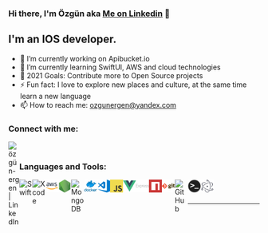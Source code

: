 ### Hi there, I'm Özgün aka [Me on Linkedin][linkedin] 👋
## I'm an IOS developer.


- 🔭 I’m currently working on Apibucket.io
- 🌱 I’m currently learning SwiftUI, AWS and cloud technologies
- 🥅 2021 Goals: Contribute more to Open Source projects
- ⚡ Fun fact: I love to explore new places and culture, at the same time learn a new language
- 📫 How to reach me: ozgunergen@yandex.com

### Connect with me:

[<img align="left" alt="özgün-ergen | LinkedIn" width="22px" src="https://img.icons8.com/color/48/000000/linkedin.png" />][linkedin]

<br />


### Languages and Tools:
[<img align="left" alt="Swift" width="26px" src="https://img.icons8.com/bubbles/50/000000/swift.png" />][github]
[<img align="left" alt="Xcode" width="26px" src="https://img.icons8.com/color/48/000000/xcode.png" />][github]
[<img align="left" alt="Aws" width="26px" src="https://raw.githubusercontent.com/github/explore/fbceb94436312b6dacde68d122a5b9c7d11f9524/topics/aws/aws.png" />][github]
[<img align="left" alt="Node.js" width="26px" src="https://raw.githubusercontent.com/github/explore/80688e429a7d4ef2fca1e82350fe8e3517d3494d/topics/nodejs/nodejs.png" />][github]
[<img align="left" alt="MongoDB" width="26px" src="https://img.icons8.com/color/48/000000/mongodb.png" />][github]
[<img align="left" alt="Docker" width="26px" src="https://raw.githubusercontent.com/github/explore/80688e429a7d4ef2fca1e82350fe8e3517d3494d/topics/docker/docker.png" />][github]
[<img align="left" alt="Visual Studio Code" width="26px" src="https://raw.githubusercontent.com/github/explore/80688e429a7d4ef2fca1e82350fe8e3517d3494d/topics/visual-studio-code/visual-studio-code.png" />][github]
[<img align="left" alt="JavaScript" width="26px" src="https://raw.githubusercontent.com/github/explore/80688e429a7d4ef2fca1e82350fe8e3517d3494d/topics/javascript/javascript.png" />][github]
[<img align="left" alt="Vue" width="26px" src="https://raw.githubusercontent.com/github/explore/80688e429a7d4ef2fca1e82350fe8e3517d3494d/topics/vue/vue.png" />][github]
[<img align="left" alt="Express" width="26px" src="https://raw.githubusercontent.com/github/explore/80688e429a7d4ef2fca1e82350fe8e3517d3494d/topics/express/express.png" />][github]
[<img align="left" alt="Npm" width="26px" src="https://raw.githubusercontent.com/github/explore/80688e429a7d4ef2fca1e82350fe8e3517d3494d/topics/npm/npm.png" />][github]
[<img align="left" alt="Git" width="26px" src="https://raw.githubusercontent.com/github/explore/80688e429a7d4ef2fca1e82350fe8e3517d3494d/topics/git/git.png" />][github]
[<img align="left" alt="GitHub" width="26px" src="https://img.icons8.com/bubbles/50/000000/github.png" />][github]
[<img align="left" alt="Terminal" width="26px" src="https://raw.githubusercontent.com/github/explore/80688e429a7d4ef2fca1e82350fe8e3517d3494d/topics/terminal/terminal.png" />][github]
[<img align="left" alt="Electron" width="26px" src="https://raw.githubusercontent.com/github/explore/80688e429a7d4ef2fca1e82350fe8e3517d3494d/topics/electron/electron.png" />][github]

<br />
<br />

---

[linkedin]: https://www.linkedin.com/in/ooergen
[github]: https://github.com/OO-E/OO-E
